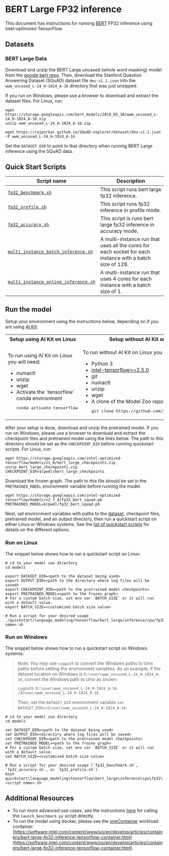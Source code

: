 <!--- 0. Title -->
# BERT Large FP32 inference

<!-- 10. Description -->

This document has instructions for running
[BERT](https://github.com/google-research/bert#what-is-bert) FP32 inference
using Intel-optimized TensorFlow.

<!--- 30. Datasets -->
## Datasets

### BERT Large Data
Download and unzip the BERT Large uncased (whole word masking) model from the
[google bert repo](https://github.com/google-research/bert#pre-trained-models).
Then, download the Stanford Question Answering Dataset (SQuAD) dataset file `dev-v1.1.json` into the `wwm_uncased_L-24_H-1024_A-16` directory that was just unzipped.

If you run on Windows, please use a browser to download and extract the dataset files.
For Linux, run:
```
wget https://storage.googleapis.com/bert_models/2019_05_30/wwm_uncased_L-24_H-1024_A-16.zip
unzip wwm_uncased_L-24_H-1024_A-16.zip

wget https://rajpurkar.github.io/SQuAD-explorer/dataset/dev-v1.1.json -P wwm_uncased_L-24_H-1024_A-16
```
Set the `DATASET_DIR` to point to that directory when running BERT Large inference using the SQuAD data.

<!--- 40. Quick Start Scripts -->
## Quick Start Scripts

| Script name | Description |
|-------------|-------------|
| [`fp32_benchmark.sh`](/quickstart/language_modeling/tensorflow/bert_large/inference/cpu/fp32/fp32_benchmark.sh) | This script runs bert large fp32 inference. |
| [`fp32_profile.sh`](/quickstart/language_modeling/tensorflow/bert_large/inference/cpu/fp32/fp32_profile.sh) | This script runs fp32 inference in profile mode. |
| [`fp32_accuracy.sh`](/quickstart/language_modeling/tensorflow/bert_large/inference/cpu/fp32/fp32_accuracy.sh) | This script is runs bert large fp32 inference in accuracy mode. |
| [`multi_instance_batch_inference.sh`](/quickstart/language_modeling/tensorflow/bert_large/inference/cpu/fp32/multi_instance_batch_inference.sh) | A multi-instance run that uses all the cores for each socket for each instance with a batch size of 128. |
| [`multi_instance_online_inference.sh`](/quickstart/language_modeling/tensorflow/bert_large/inference/cpu/fp32/multi_instance_online_inference.sh) | A multi-instance run that uses 4 cores for each instance with a batch size of 1. |

<!--- 50. AI Kit -->
## Run the model

Setup your environment using the instructions below, depending on if you are
using [AI Kit](/docs/general/tensorflow/AIKit.md):

<table>
  <tr>
    <th>Setup using AI Kit on Linux</th>
    <th>Setup without AI Kit on Linux</th>
    <th>Setup without AI Kit on Windows</th>
  </tr>
  <tr>
    <td>
      <p>To run using AI Kit on Linux you will need:</p>
      <ul>
        <li>numactl
        <li>unzip
        <li>wget
        <li>Activate the `tensorflow` conda environment
        <pre>conda activate tensorflow</pre>
      </ul>
    </td>
    <td>
      <p>To run without AI Kit on Linux you will need:</p>
      <ul>
        <li>Python 3
        <li><a href="https://pypi.org/project/intel-tensorflow/">intel-tensorflow>=2.5.0</a>
        <li>git
        <li>numactl
        <li>unzip
        <li>wget
        <li>A clone of the Model Zoo repo<br />
        <pre>git clone https://github.com/IntelAI/models.git</pre>
      </ul>
    </td>
    <td>
      <p>To run without AI Kit on Windows you will need:</p>
      <ul>
        <li><a href="/docs/general/Windows.md">Intel Model Zoo on Windows Systems prerequisites</a>
        <li>A clone of the Model Zoo repo<br />
        <pre>git clone https://github.com/IntelAI/models.git</pre>
      </ul>
    </td>
  </tr>
</table>

After your setup is done, download and unzip the pretrained model.
If you run on Windows, please use a browser to download and extract the checkpoint files and pretrained model using the links below.
The path to this directory should be set as the `CHECKPOINT_DIR` before running quickstart scripts.
For Linux, run:
```
wget https://storage.googleapis.com/intel-optimized-tensorflow/models/v1_8/bert_large_checkpoints.zip
unzip bert_large_checkpoints.zip
CHECKPOINT_DIR=$(pwd)/bert_large_checkpoints
```

Download the frozen graph. The path to this file should be set in the
`PRETRAINED_MODEL` environment variable before running the model.
```
wget https://storage.googleapis.com/intel-optimized-tensorflow/models/v2_7_0/fp32_bert_squad.pb
PRETRAINED_MODEL=$(pwd)/fp32_bert_squad.pb
```

Next, set environment variables with paths to the [dataset](#datasets),
checkpoint files, pretrained model, and an output directory, then run a
quickstart script on either Linux or Windows systems. See the [list of quickstart scripts](#quick-start-scripts)
for details on the different options.

### Run on Linux
The snippet below shows how to run a quickstart script on Linux:
```
# cd to your model zoo directory
cd models

export DATASET_DIR=<path to the dataset being used>
export OUTPUT_DIR=<path to the directory where log files will be saved>
export CHECKPOINT_DIR=<path to the pretrained model checkpoints>
export PRETRAINED_MODEL=<path to the frozen graph>
# For a custom batch size, set env var `BATCH_SIZE` or it will run with a default value.
export BATCH_SIZE=<customized batch size value>

# Run a script for your desired usage
./quickstart/language_modeling/tensorflow/bert_large/inference/cpu/fp32/<script name>.sh
```

### Run on Windows
The snippet below shows how to run a quickstart script on Windows systems:

> Note: You may use `cygpath` to convert the Windows paths to Unix paths before setting the environment variables. 
As an example, if the dataset location on Windows is `D:\user\wwm_uncased_L-24_H-1024_A-16`, convert the Windows path to Unix as shown:
> ```
> cygpath D:\user\wwm_uncased_L-24_H-1024_A-16
> /d/user/wwm_uncased_L-24_H-1024_A-16
>```
>Then, set the `DATASET_DIR` environment variable `set DATASET_DIR=/d/user/wwm_uncased_L-24_H-1024_A-16`.

```
# cd to your model zoo directory
cd models

set DATASET_DIR=<path to the dataset being used>
set OUTPUT_DIR=<directory where log files will be saved>
set CHECKPOINT_DIR=<path to the pretrained model checkpoints>
set PRETRAINED_MODEL=<path to the frozen graph>
# For a custom batch size, set env var `BATCH_SIZE` or it will run with a default value.
set BATCH_SIZE=<customized batch size value>

# Run a script for your desired usage (`fp32_benchmark.sh`, `fp32_accuracy.sh`, or `fp32_profile.sh`)
bash quickstart\language_modeling\tensorflow\bert_large\inference\cpu\fp32\<script name>.sh
````

<!--- 90. Resource Links-->
## Additional Resources

* To run more advanced use cases, see the instructions [here](Advanced.md)
  for calling the `launch_benchmark.py` script directly.
* To run the model using docker, please see the [oneContainer](http://software.intel.com/containers)
  workload container:<br />
  [https://software.intel.com/content/www/us/en/develop/articles/containers/bert-large-fp32-inference-tensorflow-container.html](https://software.intel.com/content/www/us/en/develop/articles/containers/bert-large-fp32-inference-tensorflow-container.html).

